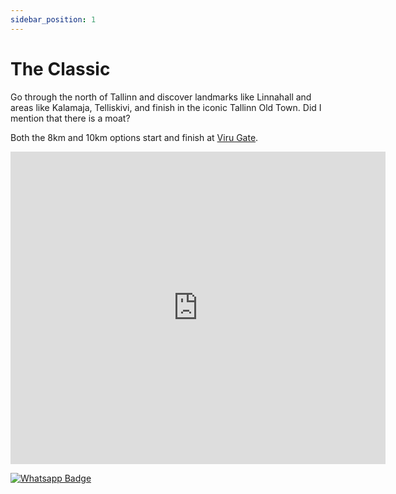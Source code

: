 ```yaml
---
sidebar_position: 1
---
```


# The Classic

Go through the north of Tallinn and discover landmarks like Linnahall and areas like Kalamaja, Telliskivi, and finish in the iconic Tallinn Old Town. Did I mention that there is a moat?

Both the 8km and 10km options start and finish at [Viru Gate](https://maps.app.goo.gl/N3jNP5vX5Eu6wLve6). 

<center>
<div class='embed-container maps'>
<iframe frameBorder="0" scrolling="no" src="https://www.wikiloc.com/wikiloc/embedv2.do?id=157139887&elevation=off&images=off&maptype=M" width="600" height="500"></iframe></div>
</center>

[![Whatsapp Badge](https://img.shields.io/badge/Book_now-WhatsApp-00A36C?logo=whatsapp&style=flat-square)](https://wa.me/37258972730)
